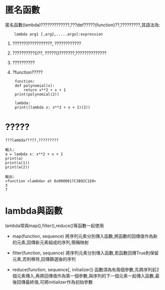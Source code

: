 # 匿名函數

匿名函數(lambda)?????????????,???def?????(function)??,?????????,其語法為:
	
		lambda arg1 [,arg2,.....argn]:expression

1. ??????1???????????, ????????????
2. ??????????()??, ?????()???????,??????????????
3. ??????????
4. ?function?????

		function:
		def polynomial(x):
			return x**2 + x + 1
		print(polynomial(2))

		lambda:
		print((lambda x: x**2 + x + 1)(2))

# ?????

	???lambda?????,?????????

	輸入:
	a = lambda x: x**2 + x + 1
	print(a)
	print(a(1))
	print(a(2))

	輸出:
	<function <lambda> at 0x0000017C3B92C1E0>
	3
	7

# lambda與函數

lambda常與map(),filter(),reduce()等函數一起使用

* map(function, sequence)			將序列元素分別傳入函數,將函數的回傳值作為新的元素,回傳新元素組成的序列,簡稱映射

* filter(function, sequence)		將序列元素分別傳入函數,若函數回傳True則保留元素,否則移除,回傳篩選後的序列			

* reduce(function, sequence[, initializer])		函數須為有兩個參數,先將序列前2個元素傳入,再將回傳值作為第一個參數,與序列的下一個元素一起傳入函數,最後回傳最終值,可將initializer作為初始參數

